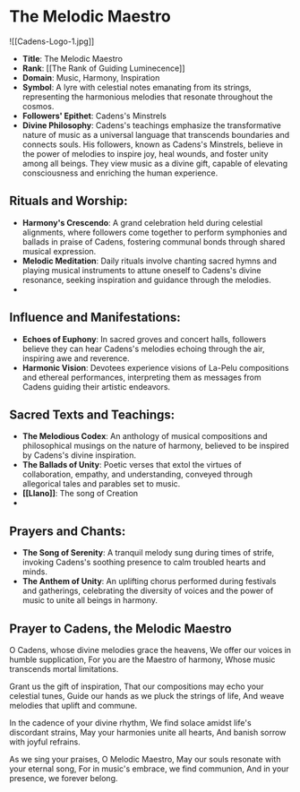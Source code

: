 # The Melodic Maestro
![[Cadens-Logo-1.jpg]]

- **Title**: The Melodic Maestro
- **Rank**: [[The Rank of Guiding Luminecence]]
- **Domain**: Music, Harmony, Inspiration
- **Symbol**: A lyre with celestial notes emanating from its strings, representing the harmonious melodies that resonate throughout the cosmos.
- **Followers' Epithet**: Cadens's Minstrels
- **Divine Philosophy**: Cadens's teachings emphasize the transformative nature of music as a universal language that transcends boundaries and connects souls. His followers, known as Cadens's Minstrels, believe in the power of melodies to inspire joy, heal wounds, and foster unity among all beings. They view music as a divine gift, capable of elevating consciousness and enriching the human experience.

## **Rituals and Worship**:
  - **Harmony's Crescendo**: A grand celebration held during celestial alignments, where followers come together to perform symphonies and ballads in praise of Cadens, fostering communal bonds through shared musical expression.
  - **Melodic Meditation**: Daily rituals involve chanting sacred hymns and playing musical instruments to attune oneself to Cadens's divine resonance, seeking inspiration and guidance through the melodies.
  - 
## **Influence and Manifestations**:
  - **Echoes of Euphony**: In sacred groves and concert halls, followers believe they can hear Cadens's melodies echoing through the air, inspiring awe and reverence.
  - **Harmonic Vision**: Devotees experience visions of La-Pelu compositions and ethereal performances, interpreting them as messages from Cadens guiding their artistic endeavors.

## **Sacred Texts and Teachings**:
  - **The Melodious Codex**: An anthology of musical compositions and philosophical musings on the nature of harmony, believed to be inspired by Cadens's divine inspiration.
  - **The Ballads of Unity**: Poetic verses that extol the virtues of collaboration, empathy, and understanding, conveyed through allegorical tales and parables set to music. 
  - **[[Llano]]**: The song of Creation
  - 
## **Prayers and Chants**:
  - **The Song of Serenity**: A tranquil melody sung during times of strife, invoking Cadens's soothing presence to calm troubled hearts and minds.
  - **The Anthem of Unity**: An uplifting chorus performed during festivals and gatherings, celebrating the diversity of voices and the power of music to unite all beings in harmony.

## Prayer to Cadens, the Melodic Maestro

O Cadens, whose divine melodies grace the heavens,
We offer our voices in humble supplication,
For you are the Maestro of harmony,
Whose music transcends mortal limitations.

Grant us the gift of inspiration,
That our compositions may echo your celestial tunes,
Guide our hands as we pluck the strings of life,
And weave melodies that uplift and commune.

In the cadence of your divine rhythm,
We find solace amidst life's discordant strains,
May your harmonies unite all hearts,
And banish sorrow with joyful refrains.

As we sing your praises, O Melodic Maestro,
May our souls resonate with your eternal song,
For in music's embrace, we find communion,
And in your presence, we forever belong.
